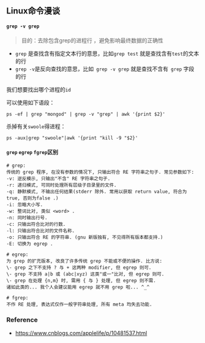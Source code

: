 ## Linux命令漫谈





#### `grep -v grep`

> 目的：去除包含grep的进程行 ，避免影响最终数据的正确性

- `grep` 是查找含有指定文本行的意思，比如`grep test` 就是查找含有`test`的文本的行
- `grep -v`是反向查找的意思，比如` grep -v grep` 就是查找不含有` grep` 字段的行

 我们想要找出哪个进程的`id`

可以使用如下语段：

```shell
ps -ef | grep "mongod" | grep -v "grep" | awk '{print $2}'
```

杀掉有关`swoole`得进程：

```shell
ps -aux|grep "swoole"|awk '{print "kill -9 "$2}'
```



#### `grep` `egrep` `fgrep`区别

```shell
# grep:
传统的 grep 程序, 在没有参数的情况下, 只输出符合 RE 字符串之句子. 常见参数如下:
-v: 逆反模示, 只输出"不含" RE 字符串之句子.
-r: 递归模式, 可同时处理所有层级子目录里的文件.
-q: 静默模式, 不输出任何结果(stderr 除外. 常用以获取 return value, 符合为 true, 否则为false .)
-i: 忽略大小写.
-w: 整词比对, 类似 <word> .
-n: 同时输出行号.
-c: 只输出符合比对的行数.
-l: 只输出符合比对的文件名称.
-o: 只输出符合 RE 的字符串. (gnu 新版独有, 不见得所有版本都支持.)
-E: 切换为 egrep .

# egrep:
为 grep 的扩充版本, 改良了许多传统 grep 不能或不便的操作. 比方说:
\- grep 之下不支持 ? 与 + 这两种 modifier, 但 egrep 则可.
\- grep 不支持 a|b 或 (abc|xyz) 这类"或一"比对, 但 egrep 则可.
\- grep 在处理 {n,m} 时, 需用 { 与 } 处理, 但 egrep 则不需.
诸如此类的... 我个人会建议能用 egrep 就不用 grep 啦... ^_^

# fgrep:
不作 RE 处理, 表达式仅作一般字符串处理, 所有 meta 均失去功能.
```









### Reference

- https://www.cnblogs.com/applelife/p/10481537.html